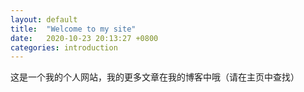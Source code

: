```yaml
---
layout: default
title:  "Welcome to my site"
date:   2020-10-23 20:13:27 +0800
categories: introduction
---
```

这是一个我的个人网站，我的更多文章在我的博客中哦（请在主页中查找）